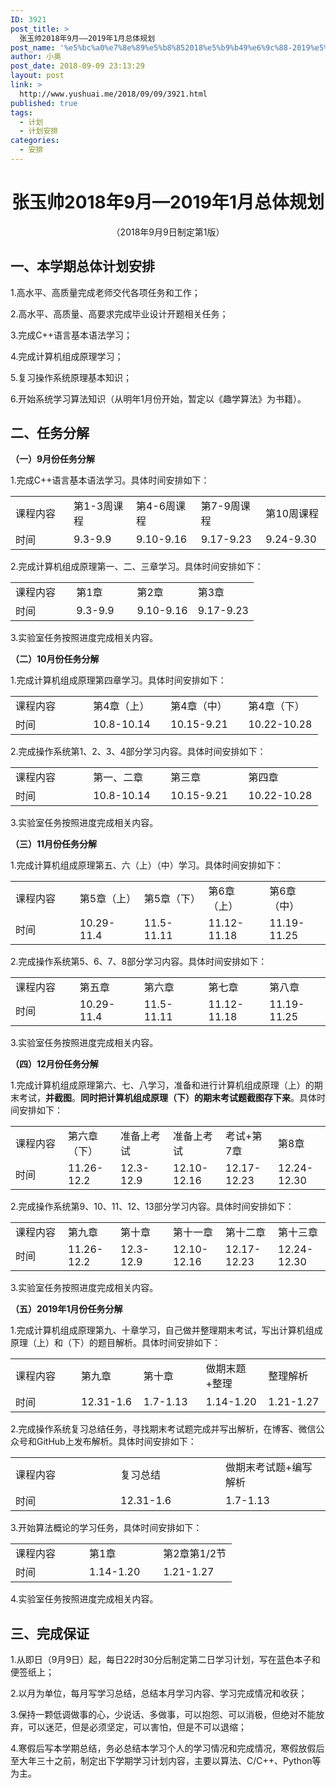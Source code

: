 ```yaml
---
ID: 3921
post_title: >
  张玉帅2018年9月——2019年1月总体规划
post_name: '%e5%bc%a0%e7%8e%89%e5%b8%852018%e5%b9%b49%e6%9c%88-2019%e5%b9%b41%e6%9c%88%e6%80%bb%e4%bd%93%e8%a7%84%e5%88%92'
author: 小奥
post_date: 2018-09-09 23:13:29
layout: post
link: >
  http://www.yushuai.me/2018/09/09/3921.html
published: true
tags:
  - 计划
  - 计划安排
categories:
  - 安排
---
```

<h1 style="text-align: center;"><strong>张玉帅</strong><strong>2018</strong><strong>年</strong><strong>9</strong><strong>月</strong><strong>—2019</strong><strong>年</strong><strong>1</strong><strong>月总体规划</strong></h1>
<p style="text-align: center;">（2018年9月9日制定第1版）</p>

<h2><strong>一、本学期总体计划安排</strong></h2>
1.高水平、高质量完成老师交代各项任务和工作；

2.高水平、高质量、高要求完成毕业设计开题相关任务；

3.完成C++语言基本语法学习；

4.完成计算机组成原理学习；

5.复习操作系统原理基本知识；

6.开始系统学习算法知识（从明年1月份开始，暂定以《趣学算法》为书籍）。
<h2><strong>二、任务分解</strong></h2>
<strong>（一）9月份任务分解</strong>

1.完成C++语言基本语法学习。具体时间安排如下：
<table>
<tbody>
<tr>
<td width="111">课程内容</td>
<td width="111">第1-3周课程</td>
<td width="111">第4-6周课程</td>
<td width="111">第7-9周课程</td>
<td width="111">第10周课程</td>
</tr>
<tr>
<td width="111">时间</td>
<td width="111">9.3-9.9</td>
<td width="111">9.10-9.16</td>
<td width="111">9.17-9.23</td>
<td width="111">9.24-9.30</td>
</tr>
</tbody>
</table>
2.完成计算机组成原理第一、二、三章学习。具体时间安排如下：
<table width="100%">
<tbody>
<tr>
<td width="25%">课程内容</td>
<td width="25%">第1章</td>
<td width="25%">第2章</td>
<td width="25%">第3章</td>
</tr>
<tr>
<td width="25%">时间</td>
<td width="25%">9.3-9.9</td>
<td width="25%">9.10-9.16</td>
<td width="25%">9.17-9.23</td>
</tr>
</tbody>
</table>
3.实验室任务按照进度完成相关内容。

<strong>（二）10月份任务分解</strong>

1.完成计算机组成原理第四章学习。具体时间安排如下：
<table width="100%">
<tbody>
<tr>
<td width="25%">课程内容</td>
<td width="25%">第4章（上）</td>
<td width="25%">第4章（中）</td>
<td width="24%">第4章（下）</td>
</tr>
<tr>
<td width="25%">时间</td>
<td width="25%">10.8-10.14</td>
<td width="25%">10.15-9.21</td>
<td width="24%">10.22-10.28</td>
</tr>
</tbody>
</table>
2.完成操作系统第1、2、3、4部分学习内容。具体时间安排如下：
<table width="100%">
<tbody>
<tr>
<td width="25%">课程内容</td>
<td width="25%">第一、二章</td>
<td width="25%">第三章</td>
<td width="24%">第四章</td>
</tr>
<tr>
<td width="25%">时间</td>
<td width="25%">10.8-10.14</td>
<td width="25%">10.15-9.21</td>
<td width="24%">10.22-10.28</td>
</tr>
</tbody>
</table>
3.实验室任务按照进度完成相关内容。

<strong>（三）11月份任务分解</strong>

1.完成计算机组成原理第五、六（上）（中）学习。具体时间安排如下：
<table width="100%">
<tbody>
<tr>
<td width="20%">课程内容</td>
<td width="20%">第5章（上）</td>
<td width="20%">第5章（下）</td>
<td width="19%">第6章（上）</td>
<td width="19%">第6章（中）</td>
</tr>
<tr>
<td width="20%">时间</td>
<td width="20%">10.29-11.4</td>
<td width="20%">11.5-11.11</td>
<td width="19%">11.12-11.18</td>
<td width="19%">11.19-11.25</td>
</tr>
</tbody>
</table>
2.完成操作系统第5、6、7、8部分学习内容。具体时间安排如下：
<table width="100%">
<tbody>
<tr>
<td width="20%">课程内容</td>
<td width="20%">第五章</td>
<td width="20%">第六章</td>
<td width="19%">第七章</td>
<td width="19%">第八章</td>
</tr>
<tr>
<td width="20%">时间</td>
<td width="20%">10.29-11.4</td>
<td width="20%">11.5-11.11</td>
<td width="19%">11.12-11.18</td>
<td width="19%">11.19-11.25</td>
</tr>
</tbody>
</table>
3.实验室任务按照进度完成相关内容。

<strong>（四）12月份任务分解</strong>

1.完成计算机组成原理第六、七、八学习，准备和进行计算机组成原理（上）的期末考试，<strong>并截图</strong>。<strong>同时把计算机组成原理（下）的期末考试题截图存下来</strong>。具体时间安排如下：
<table width="100%">
<tbody>
<tr>
<td width="16%">课程内容</td>
<td width="16%">第六章（下）</td>
<td width="16%">准备上考试</td>
<td width="16%">准备上考试</td>
<td width="16%">考试+第7章</td>
<td width="16%">第8章</td>
</tr>
<tr>
<td width="16%">时间</td>
<td width="16%">11.26-12.2</td>
<td width="16%">12.3-12.9</td>
<td width="16%">12.10-12.16</td>
<td width="16%">12.17-12.23</td>
<td width="16%">12.24-12.30</td>
</tr>
</tbody>
</table>
2.完成操作系统第9、10、11、12、13部分学习内容。具体时间安排如下：
<table width="100%">
<tbody>
<tr>
<td width="16%">课程内容</td>
<td width="16%">第九章</td>
<td width="16%">第十章</td>
<td width="16%">第十一章</td>
<td width="16%">第十二章</td>
<td width="16%">第十三章</td>
</tr>
<tr>
<td width="16%">时间</td>
<td width="16%">11.26-12.2</td>
<td width="16%">12.3-12.9</td>
<td width="16%">12.10-12.16</td>
<td width="16%">12.17-12.23</td>
<td width="16%">12.24-12.30</td>
</tr>
</tbody>
</table>
3.实验室任务按照进度完成相关内容。

<strong>（五）2019年1月份任务分解</strong>

1.完成计算机组成原理第九、十章学习，自己做并整理期末考试，写出计算机组成原理（上）和（下）的题目解析。具体时间安排如下：
<table width="100%">
<tbody>
<tr>
<td width="20%">课程内容</td>
<td width="19%">第九章</td>
<td width="19%">第十章</td>
<td width="19%">做期末题+整理</td>
<td width="19%">整理解析</td>
</tr>
<tr>
<td width="20%">时间</td>
<td width="19%">12.31-1.6</td>
<td width="19%">1.7-1.13</td>
<td width="19%">1.14-1.20</td>
<td width="19%">1.21-1.27</td>
</tr>
</tbody>
</table>
2.完成操作系统复习总结任务，寻找期末考试题完成并写出解析，在博客、微信公众号和GitHub上发布解析。具体时间安排如下：
<table width="100%">
<tbody>
<tr>
<td width="33%">课程内容</td>
<td width="33%">复习总结</td>
<td width="33%">做期末考试题+编写解析</td>
</tr>
<tr>
<td width="33%">时间</td>
<td width="33%">12.31-1.6</td>
<td width="33%">1.7-1.13</td>
</tr>
</tbody>
</table>
3.开始算法概论的学习任务，具体时间安排如下：
<table width="100%">
<tbody>
<tr>
<td width="33%">课程内容</td>
<td width="33%">第1章</td>
<td width="33%">第2章第1/2节</td>
</tr>
<tr>
<td width="33%">时间</td>
<td width="33%">1.14-1.20</td>
<td width="33%">1.21-1.27</td>
</tr>
</tbody>
</table>
4.实验室任务按照进度完成相关内容。
<h2><strong>三、完成保证</strong></h2>
1.从即日（9月9日）起，每日22时30分后制定第二日学习计划，写在蓝色本子和便签纸上；

2.以月为单位，每月写学习总结，总结本月学习内容、学习完成情况和收获；

3.保持一颗低调做事的心，少说话、多做事，可以抱怨、可以消极，但绝对不能放弃，可以迷茫，但是必须坚定，可以害怕，但是不可以退缩；

4.寒假后写本学期总结，务必总结本学习个人的学习情况和完成情况，寒假放假后至大年三十之前，制定出下学期学习计划内容，主要以算法、C/C++、Python等为主。
